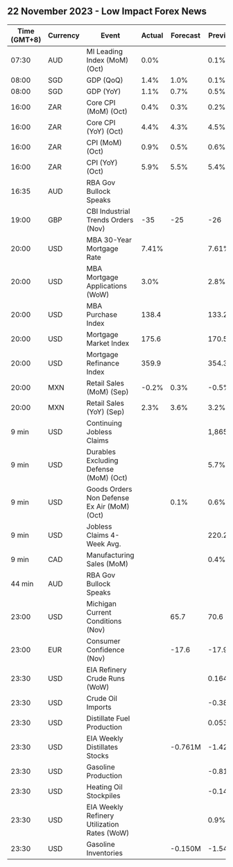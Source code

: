 ## 22 November 2023 - Low Impact Forex News

| Time (GMT+8) | Currency | Event | Actual | Forecast | Previous |
|------|----------|-------|--------|----------|----------|
| 07:30 | AUD | MI Leading Index (MoM) (Oct) | 0.0% |  | 0.1% |
| 08:00 | SGD | GDP (QoQ) | 1.4% | 1.0% | 0.1% |
| 08:00 | SGD | GDP (YoY) | 1.1% | 0.7% | 0.5% |
| 16:00 | ZAR | Core CPI (MoM) (Oct) | 0.4% | 0.3% | 0.2% |
| 16:00 | ZAR | Core CPI (YoY) (Oct) | 4.4% | 4.3% | 4.5% |
| 16:00 | ZAR | CPI (MoM) (Oct) | 0.9% | 0.5% | 0.6% |
| 16:00 | ZAR | CPI (YoY) (Oct) | 5.9% | 5.5% | 5.4% |
| 16:35 | AUD | RBA Gov Bullock Speaks |  |  |  |
| 19:00 | GBP | CBI Industrial Trends Orders (Nov) | -35 | -25 | -26 |
| 20:00 | USD | MBA 30-Year Mortgage Rate | 7.41% |  | 7.61% |
| 20:00 | USD | MBA Mortgage Applications (WoW) | 3.0% |  | 2.8% |
| 20:00 | USD | MBA Purchase Index | 138.4 |  | 133.2 |
| 20:00 | USD | Mortgage Market Index | 175.6 |  | 170.5 |
| 20:00 | USD | Mortgage Refinance Index | 359.9 |  | 354.3 |
| 20:00 | MXN | Retail Sales (MoM) (Sep) | -0.2% | 0.3% | -0.5% |
| 20:00 | MXN | Retail Sales (YoY) (Sep) | 2.3% | 3.6% | 3.2% |
| 9 min | USD | Continuing Jobless Claims |  |  | 1,865K |
| 9 min | USD | Durables Excluding Defense (MoM) (Oct) |  |  | 5.7% |
| 9 min | USD | Goods Orders Non Defense Ex Air (MoM) (Oct) |  | 0.1% | 0.6% |
| 9 min | USD | Jobless Claims 4-Week Avg. |  |  | 220.25K |
| 9 min | CAD | Manufacturing Sales (MoM) |  |  | 0.4% |
| 44 min | AUD | RBA Gov Bullock Speaks |  |  |  |
| 23:00 | USD | Michigan Current Conditions (Nov) |  | 65.7 | 70.6 |
| 23:00 | EUR | Consumer Confidence (Nov) |  | -17.6 | -17.9 |
| 23:30 | USD | EIA Refinery Crude Runs (WoW) |  |  | 0.164M |
| 23:30 | USD | Crude Oil Imports |  |  | -0.385M |
| 23:30 | USD | Distillate Fuel Production |  |  | 0.053M |
| 23:30 | USD | EIA Weekly Distillates Stocks |  | -0.761M | -1.422M |
| 23:30 | USD | Gasoline Production |  |  | -0.813M |
| 23:30 | USD | Heating Oil Stockpiles |  |  | -0.148M |
| 23:30 | USD | EIA Weekly Refinery Utilization Rates (WoW) |  |  | 0.9% |
| 23:30 | USD | Gasoline Inventories |  | -0.150M | -1.540M |
